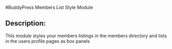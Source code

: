 #BuddyPress Members List Style Module

## Description:

ThIs module styles your members listings in the members directory and lists in the users profile pages as box panels
